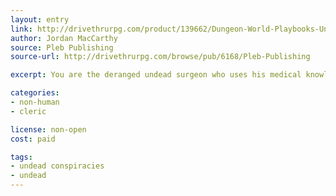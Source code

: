 ```yaml
---
layout: entry
link: http://drivethrurpg.com/product/139662/Dungeon-World-Playbooks-Undead-Conspiracy-Bundle
author: Jordan MacCarthy
source: Pleb Publishing
source-url: http://drivethrurpg.com/browse/pub/6168/Pleb-Publishing

excerpt: You are the deranged undead surgeon who uses his medical knowledge to stich your careless party members back together after they get wrecked in the dungeon.

categories:
- non-human
- cleric

license: non-open
cost: paid

tags:
- undead conspiracies
- undead
---
```

